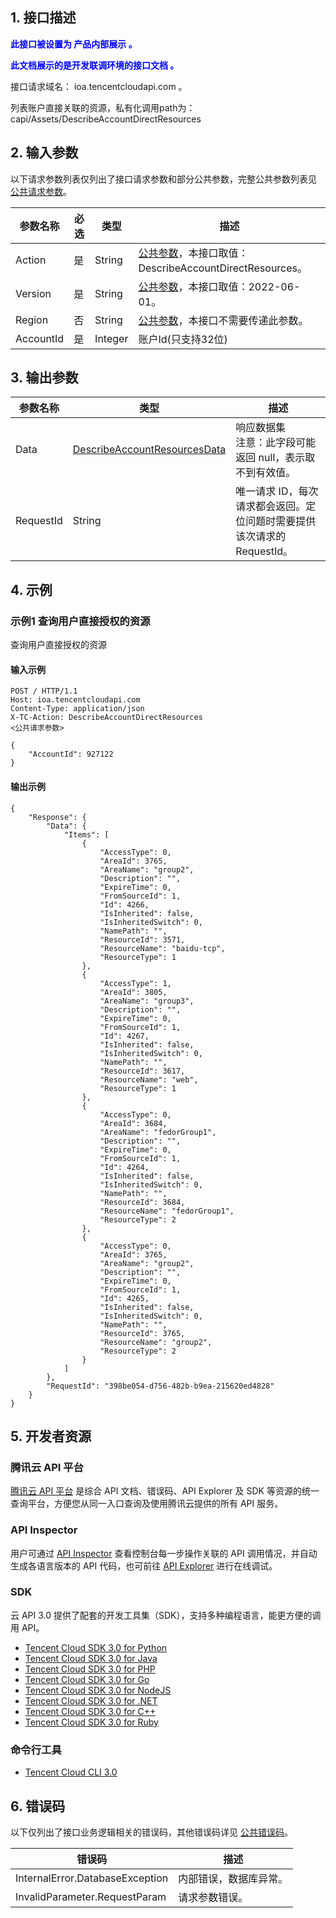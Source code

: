 ## 1. 接口描述

<strong><font color="blue">此接口被设置为 产品内部展示 。</font></strong>

<strong><font color="blue">此文档展示的是开发联调环境的接口文档 。</font></strong>

接口请求域名： ioa.tencentcloudapi.com 。

列表账户直接关联的资源，私有化调用path为：capi/Assets/DescribeAccountDirectResources

## 2. 输入参数

以下请求参数列表仅列出了接口请求参数和部分公共参数，完整公共参数列表见 [公共请求参数](/document/product/1679/14881?!preview&preview_docmenu=1&lang=cn&!document=1)。

| 参数名称 | 必选 | 类型 | 描述 |
|---------|---------|---------|---------|
| Action | 是 | String | [公共参数](/document/product/1679/14881?!preview&preview_docmenu=1&lang=cn&!document=1)，本接口取值：DescribeAccountDirectResources。 |
| Version | 是 | String | [公共参数](/document/product/1679/14881?!preview&preview_docmenu=1&lang=cn&!document=1)，本接口取值：2022-06-01。 |
| Region | 否 | String | [公共参数](/document/product/1679/14881?!preview&preview_docmenu=1&lang=cn&!document=1)，本接口不需要传递此参数。 |
| AccountId | 是 | Integer | 账户Id(只支持32位) |

## 3. 输出参数

| 参数名称 | 类型 | 描述 |
|---------|---------|---------|
| Data | [DescribeAccountResourcesData](/document/product/1679/76684?!preview&preview_docmenu=1&lang=cn&!document=1#DescribeAccountResourcesData) | 响应数据集<br/>注意：此字段可能返回 null，表示取不到有效值。|
| RequestId | String | 唯一请求 ID，每次请求都会返回。定位问题时需要提供该次请求的 RequestId。|

## 4. 示例

### 示例1 查询用户直接授权的资源

查询用户直接授权的资源

#### 输入示例

```
POST / HTTP/1.1
Host: ioa.tencentcloudapi.com
Content-Type: application/json
X-TC-Action: DescribeAccountDirectResources
<公共请求参数>

{
	"AccountId": 927122
}
```

#### 输出示例

```
{
    "Response": {
        "Data": {
            "Items": [
                {
                    "AccessType": 0,
                    "AreaId": 3765,
                    "AreaName": "group2",
                    "Description": "",
                    "ExpireTime": 0,
                    "FromSourceId": 1,
                    "Id": 4266,
                    "IsInherited": false,
                    "IsInheritedSwitch": 0,
                    "NamePath": "",
                    "ResourceId": 3571,
                    "ResourceName": "baidu-tcp",
                    "ResourceType": 1
                },
                {
                    "AccessType": 1,
                    "AreaId": 3805,
                    "AreaName": "group3",
                    "Description": "",
                    "ExpireTime": 0,
                    "FromSourceId": 1,
                    "Id": 4267,
                    "IsInherited": false,
                    "IsInheritedSwitch": 0,
                    "NamePath": "",
                    "ResourceId": 3617,
                    "ResourceName": "web",
                    "ResourceType": 1
                },
                {
                    "AccessType": 0,
                    "AreaId": 3684,
                    "AreaName": "fedorGroup1",
                    "Description": "",
                    "ExpireTime": 0,
                    "FromSourceId": 1,
                    "Id": 4264,
                    "IsInherited": false,
                    "IsInheritedSwitch": 0,
                    "NamePath": "",
                    "ResourceId": 3684,
                    "ResourceName": "fedorGroup1",
                    "ResourceType": 2
                },
                {
                    "AccessType": 0,
                    "AreaId": 3765,
                    "AreaName": "group2",
                    "Description": "",
                    "ExpireTime": 0,
                    "FromSourceId": 1,
                    "Id": 4265,
                    "IsInherited": false,
                    "IsInheritedSwitch": 0,
                    "NamePath": "",
                    "ResourceId": 3765,
                    "ResourceName": "group2",
                    "ResourceType": 2
                }
            ]
        },
        "RequestId": "398be054-d756-482b-b9ea-215620ed4828"
    }
}
```


## 5. 开发者资源

### 腾讯云 API 平台

[腾讯云 API 平台](https://cloud.tencent.com/api) 是综合 API 文档、错误码、API Explorer 及 SDK 等资源的统一查询平台，方便您从同一入口查询及使用腾讯云提供的所有 API 服务。

### API Inspector

用户可通过 [API Inspector](https://cloud.tencent.com/document/product/1278/49361) 查看控制台每一步操作关联的 API 调用情况，并自动生成各语言版本的 API 代码，也可前往 [API Explorer](https://cloud.tencent.com/document/product/1278/46697) 进行在线调试。

### SDK

云 API 3.0 提供了配套的开发工具集（SDK），支持多种编程语言，能更方便的调用 API。

* [Tencent Cloud SDK 3.0 for Python](https://github.com/TencentCloud/tencentcloud-sdk-python/blob/master/tencentcloud/ioa/v20220601/ioa_client.py)
* [Tencent Cloud SDK 3.0 for Java](https://github.com/TencentCloud/tencentcloud-sdk-java/blob/master/src/main/java/com/tencentcloudapi/ioa/v20220601/IoaClient.java)
* [Tencent Cloud SDK 3.0 for PHP](https://github.com/TencentCloud/tencentcloud-sdk-php/blob/master/src/TencentCloud/Ioa/V20220601/IoaClient.php)
* [Tencent Cloud SDK 3.0 for Go](https://github.com/TencentCloud/tencentcloud-sdk-go/blob/master/tencentcloud/ioa/v20220601/client.go)
* [Tencent Cloud SDK 3.0 for NodeJS](https://github.com/TencentCloud/tencentcloud-sdk-nodejs/blob/master/tencentcloud/services/ioa/v20220601/ioa_client.js)
* [Tencent Cloud SDK 3.0 for .NET](https://github.com/TencentCloud/tencentcloud-sdk-dotnet/blob/master/TencentCloud/Ioa/V20220601/IoaClient.cs)
* [Tencent Cloud SDK 3.0 for C++](https://github.com/TencentCloud/tencentcloud-sdk-cpp/blob/master/ioa/src/v20220601/IoaClient.cpp)
* [Tencent Cloud SDK 3.0 for Ruby](https://github.com/TencentCloud/tencentcloud-sdk-ruby/blob/master/tencentcloud-sdk-ioa/lib/v20220601/client.rb)

### 命令行工具

* [Tencent Cloud CLI 3.0](https://cloud.tencent.com/document/product/440/6176)

## 6. 错误码

以下仅列出了接口业务逻辑相关的错误码，其他错误码详见 [公共错误码](/document/product/1679/44019?!preview&preview_docmenu=1&lang=cn&!document=1#.E5.85.AC.E5.85.B1.E9.94.99.E8.AF.AF.E7.A0.81)。

| 错误码 | 描述 |
|---------|---------|
| InternalError.DatabaseException | 内部错误，数据库异常。 |
| InvalidParameter.RequestParam | 请求参数错误。 |
